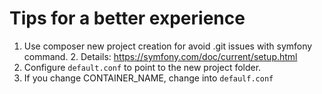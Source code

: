 # Tips for a better experience

1. Use composer new project creation for avoid .git issues with symfony command.
   2. Details: https://symfony.com/doc/current/setup.html
2. Configure `default.conf` to point to the new project folder.
3. If you change CONTAINER_NAME, change into `defaulf.conf`